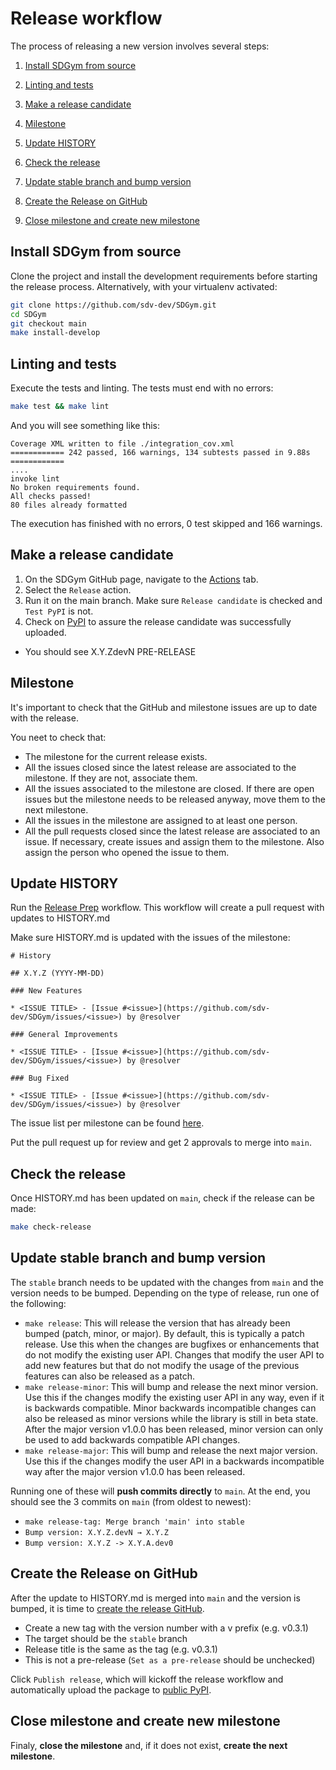 # Release workflow

The process of releasing a new version involves several steps:

1. [Install SDGym from source](#install-sdgym-from-source)

2. [Linting and tests](#linting-and-tests)

3. [Make a release candidate](#make-a-release-candidate)

4. [Milestone](#milestone)

5. [Update HISTORY](#update-history)

6. [Check the release](#check-the-release)

7. [Update stable branch and bump version](#update-stable-branch-and-bump-version)

8. [Create the Release on GitHub](#create-the-release-on-github)

9. [Close milestone and create new milestone](#close-milestone-and-create-new-milestone)

## Install SDGym from source

Clone the project and install the development requirements before starting the release process. Alternatively, with your virtualenv activated:

```bash
git clone https://github.com/sdv-dev/SDGym.git
cd SDGym
git checkout main
make install-develop
```

## Linting and tests

Execute the tests and linting. The tests must end with no errors:

```bash
make test && make lint
```

And you will see something like this:

```
Coverage XML written to file ./integration_cov.xml
============ 242 passed, 166 warnings, 134 subtests passed in 9.88s ============
....
invoke lint
No broken requirements found.
All checks passed!
80 files already formatted
```

The execution has finished with no errors, 0 test skipped and 166 warnings.

## Make a release candidate

1. On the SDGym GitHub page, navigate to the [Actions][actions] tab.
2. Select the `Release` action.
3. Run it on the main branch. Make sure `Release candidate` is checked and `Test PyPI` is not.
4. Check on [PyPI][sdgym-pypi] to assure the release candidate was successfully uploaded.
  - You should see X.Y.ZdevN PRE-RELEASE

[actions]: https://github.com/sdv-dev/SDGym/actions
[sdgym-pypi]: https://pypi.org/project/SDGym/#history

## Milestone

It's important to check that the GitHub and milestone issues are up to date with the release.

You neet to check that:

- The milestone for the current release exists.
- All the issues closed since the latest release are associated to the milestone. If they are not, associate them.
- All the issues associated to the milestone are closed. If there are open issues but the milestone needs to
  be released anyway, move them to the next milestone.
- All the issues in the milestone are assigned to at least one person.
- All the pull requests closed since the latest release are associated to an issue. If necessary, create issues
  and assign them to the milestone. Also assign the person who opened the issue to them.

## Update HISTORY
Run the [Release Prep](https://github.com/sdv-dev/SDGym/actions/workflows/prepare_release.yml) workflow. This workflow will create a pull request with updates to HISTORY.md

Make sure HISTORY.md is updated with the issues of the milestone:

```
# History

## X.Y.Z (YYYY-MM-DD)

### New Features

* <ISSUE TITLE> - [Issue #<issue>](https://github.com/sdv-dev/SDGym/issues/<issue>) by @resolver

### General Improvements

* <ISSUE TITLE> - [Issue #<issue>](https://github.com/sdv-dev/SDGym/issues/<issue>) by @resolver

### Bug Fixed

* <ISSUE TITLE> - [Issue #<issue>](https://github.com/sdv-dev/SDGym/issues/<issue>) by @resolver
```

The issue list per milestone can be found [here][milestones].

[milestones]: https://github.com/sdv-dev/SDGym/milestones

Put the pull request up for review and get 2 approvals to merge into `main`.

## Check the release
Once HISTORY.md has been updated on `main`, check if the release can be made:

```bash
make check-release
```

## Update stable branch and bump version
The `stable` branch needs to be updated with the changes from `main` and the version needs to be bumped.
Depending on the type of release, run one of the following:

* `make release`: This will release the version that has already been bumped (patch, minor, or major). By default, this is typically a patch release. Use this when the changes are bugfixes or enhancements that do not modify the existing user API. Changes that modify the user API to add new features but that do not modify the usage of the previous features can also be released as a patch.
* `make release-minor`: This will bump and release the next minor version. Use this if the changes modify the existing user API in any way, even if it is backwards compatible. Minor backwards incompatible changes can also be released as minor versions while the library is still in beta state. After the major version v1.0.0 has been released, minor version can only be used to add backwards compatible API changes.
* `make release-major`: This will bump and release the next major version. Use this if the changes modify the user API in a backwards incompatible way after the major version v1.0.0 has been released.

Running one of these will **push commits directly** to `main`.
At the end, you should see the 3 commits on `main` (from oldest to newest):
- `make release-tag: Merge branch 'main' into stable`
- `Bump version: X.Y.Z.devN → X.Y.Z`
- `Bump version: X.Y.Z -> X.Y.A.dev0`

## Create the Release on GitHub

After the update to HISTORY.md is merged into `main` and the version is bumped, it is time to [create the release GitHub](https://github.com/sdv-dev/SDGym/releases/new).
- Create a new tag with the version number with a v prefix (e.g. v0.3.1)
- The target should be the `stable` branch
- Release title is the same as the tag (e.g. v0.3.1)
- This is not a pre-release (`Set as a pre-release` should be unchecked)

Click `Publish release`, which will kickoff the release workflow and automatically upload the package to [public PyPI](https://pypi.org/project/sdgym/).

## Close milestone and create new milestone

Finaly, **close the milestone** and, if it does not exist, **create the next milestone**.
